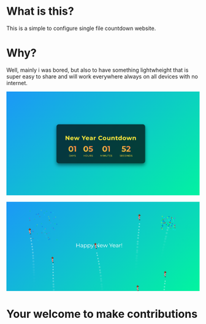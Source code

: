 # What is this?
This is a simple to configure single file countdown website.

# Why?
Well, mainly i was bored, but also to have something lightwheight that is super easy to share and will work everywhere always on all devices with no internet.

![main screen](screenshots/countdown.png "Countdown Screen")

![ending fireworks](screenshots/ending.png "Ending Screen")

# Your welcome to make contributions